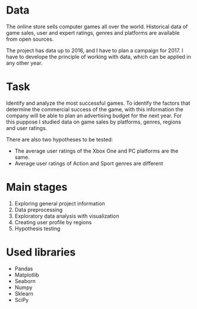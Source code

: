 # Data

The online store sells computer games all over the world. Historical data of game sales, user and expert ratings, genres and platforms are available from open sources.

The project has data up to 2016, and I have to plan a campaign for 2017. I have to develope the principle of working with data, which can be applied in any other year.

# Task 

Identify and analyze the most successful games. To identify the factors that determine the commercial success of the game, with this information the company will be able to plan an advertising budget for the next year. For this puppose I studied data on game sales by platforms, genres, regions and user ratings.

There are also two hypotheses to be tested:

- The average user ratings of the Xbox One and PC platforms are the same.
- Average user ratings of Action and Sport genres are different

# Main stages  

1. Exploring general project information 
2. Data preprocessing
3. Exploratory data analysis with visualization
4. Creating user profile by regions
5. Hypothesis testing

# Used libraries

- Pandas
- Matplotlib
- Seaborn
- Numpy
- Sklearn
- SciPy
